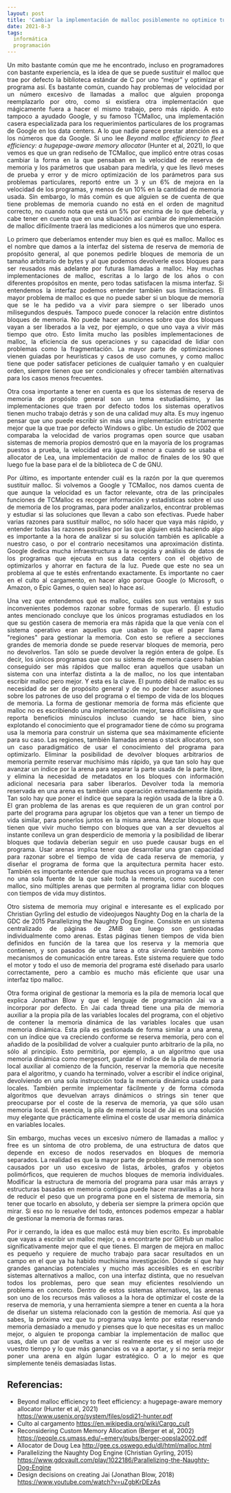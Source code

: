 ```yaml
---
layout: post
title: 'Cambiar la implementación de malloc posiblemente no optimice tu programa'
date: 2021-8-3
tags:
  informática
  programación
---
```

<p style='text-align: justify;'>Un mito bastante común que me he encontrado, incluso en programadores con bastante experiencia, es la idea de que se puede sustituir el malloc que trae por defecto la biblioteca estándar de C por uno “mejor” y optimizar el programa así. Es bastante común, cuando hay problemas de velocidad por un número excesivo de llamadas a malloc que alguien proponga reemplazarlo por otro, como si existiera otra implementación que mágicamente fuera a hacer el mismo trabajo, pero más rápido. A esto tampoco a ayudado Google, y su famoso TCMalloc, una implementación casera especializada para los requerimientos particulares de los programas de Google en los data centers. A lo que nadie parece prestar atención es a los números que da Google. Si uno lee <i>Beyond malloc efficiency to fleet efficiency: a hugepage-aware memory allocator</i> (Hunter et al, 2021), lo que vemos es que un gran rediseño de TCMalloc, que implicó entre otras cosas cambiar la forma en la que pensaban en la velocidad de reserva de memoria y los parámetros que usaban para medirla, y que les llevó meses de prueba y error y de micro optimización de los parámetros para sus problemas particulares, reportó entre un 3 y un 6% de mejora en la velocidad de los programas, y menos de un 10% en la cantidad de memoria usada. Sin embargo, lo más común es que alguien se de cuenta de que tiene problemas de memoria cuando no está en el orden de magnitud correcto, no cuando nota que está un 5% por encima de lo que debería, y cabe tener en cuenta que en una situación así cambiar de implementación de malloc difícilmente traerá las mediciones a los números que uno espera.</p>

<p style='text-align: justify;'>Lo primero que deberíamos entender muy bien es qué es malloc. Malloc es el nombre que damos a la interfaz del sistema de reserva de memoria de propósito general, al que ponemos pedirle bloques de memoria de un tamaño arbitrario de bytes y al que podemos devolverle esos bloques para ser reusados más adelante por futuras llamadas a malloc. Hay muchas implementaciones de malloc, escritas a lo largo de los años o con diferentes propósitos en mente, pero todas satisfacen la misma interfaz. Si entendemos la interfaz podemos entender también sus limitaciones. El mayor problema de malloc es que no puede saber si un bloque de memoria que se le ha pedido va a vivir para siempre o ser liberado unos milisegundos después. Tampoco puede conocer la relación entre distintos bloques de memoria. No puede hacer asunciones sobre que dos bloques vayan a ser liberados a la vez, por ejemplo, o que uno vaya a vivir más tiempo que otro. Esto limita mucho las posibles implementaciones de malloc, la eficiencia de sus operaciones y su capacidad de lidiar con problemas como la fragmentación. La mayor parte de optimizaciones vienen guiadas por heurísticas y casos de uso comunes, y como malloc tiene que poder satisfacer peticiones de cualquier tamaño y en cualquier orden, siempre tienen que ser condicionales y ofrecer también alternativas para los casos menos frecuentes.</p>

<p style='text-align: justify;'>Otra cosa importante a tener en cuenta es que los sistemas de reserva de memoria de propósito general son un tema estudiadísimo, y las implementaciones que traen por defecto todos los sistemas operativos tienen mucho trabajo detrás y son de una calidad muy alta. Es muy ingenuo pensar que uno puede escribir sin más una implementación estrictamente mejor que la que trae por defecto Windows o glibc. Un estudio de 2002 que comparaba la velocidad de varios programas open source que usaban sistemas de memoria propios demostró que en la mayoría de los programas puestos a prueba, la velocidad era igual o menor a cuando se usaba el allocator de Lea, una implementación de malloc de finales de los 90 que luego fue la base para el de la biblioteca de C de GNU.</p>

<p style='text-align: justify;'>Por último, es importante entender cuál es la razón por la que queremos sustituir malloc. Si volvemos a Google y TCMalloc, nos damos cuenta de que aunque la velocidad es un factor relevante, otra de las principales funciones de TCMalloc es recoger información y estadísticas sobre el uso de memoria de los programas, para poder analizarlos, encontrar problemas y estudiar si las soluciones que llevan a cabo son efectivas. Puede haber varias razones para sustituir malloc, no sólo hacer que vaya más rápido, y entender todas las razones posibles por las que alguien está haciendo algo es importante a la hora de analizar si su solución también es aplicable a nuestro caso, o por el contrario necesitamos una aproximación distinta. Google dedica mucha infraestructura a la recogida y análisis de datos de los programas que ejecuta en sus data centers con el objetivo de optimizarlos y ahorrar en factura de la luz. Puede que este no sea un problema al que te estés enfrentando exactamente. Es importante no caer en el culto al cargamento, en hacer algo porque Google (o Microsoft, o Amazon, o Epic Games, o quien sea) lo hace así.</p>

<p style='text-align: justify;'>Una vez que entendemos qué es malloc, cuáles son sus ventajas y sus inconvenientes podemos razonar sobre formas de superarlo. El estudio antes mencionado concluye que los únicos programas estudiados en los que su gestión casera de memoria era más rápida que la que venía con el sistema operativo eran aquellos que usaban lo que el paper llama "regiones" para gestionar la memoria. Con esto se refiere a secciones grandes de memoria donde se puede reservar bloques de memoria, pero no devolverlos. Tan sólo se puede devolver la región entera de golpe. Es decir, los únicos programas que con su sistema de memoria casero habían conseguido ser más rápidos que malloc eran aquellos que usaban un sistema con una interfaz distinta a la de malloc, no los que intentaban escribir malloc pero mejor. Y esta es la clave. El punto débil de malloc es su necesidad de ser de propósito general y de no poder hacer asunciones sobre los patrones de uso del programa o el tiempo de vida de los bloques de memoria. La forma de gestionar memoria de forma más eficiente que malloc no es escribiendo una implementación mejor, tarea dificilísima y que reporta beneficios minúsculos incluso cuando se hace bien, sino explotando el conocimiento que el programador tiene de cómo su programa usa la memoria para construir un sistema que sea máximamente eficiente para su caso. Las regiones, también llamadas arenas o stack allocators, son un caso paradigmático de usar el conocimiento del programa para optimizarlo. Eliminar la posibilidad de devolver bloques arbitrarios de memoria permite reservar muchísimo más rápido, ya que tan solo hay que avanzar un índice por la arena para separar la parte usada de la parte libre, y elimina la necesidad de metadatos en los bloques con información adicional necesaria para saber liberarlos. Devolver toda la memoria reservada en una arena es también una operación extremadamente rápida. Tan solo hay que poner el índice que separa la región usada de la libre a 0. El gran problema de las arenas es que requieren de un gran control por parte del programa para agrupar los objetos que van a tener un tiempo de vida similar, para ponerlos juntos en la misma arena. Mezclar bloques que tienen que vivir mucho tiempo con bloques que van a ser devueltos al instante conlleva un gran desperdicio de memoria y la posibilidad de liberar bloques que todavía deberían seguir en uso puede causar bugs en el programa. Usar arenas implica tener que desarrollar una gran capacidad para razonar sobre el tiempo de vida de cada reserva de memoria, y diseñar el programa de forma que la arquitectura permita hacer esto. También es importante entender que muchas veces un programa va a tener no una sola fuente de la que sale toda la memoria, como sucede con malloc, sino múltiples arenas que permiten al programa lidiar con bloques con tiempos de vida muy distintos.</p>

<p style='text-align: justify;'>Otro sistema de memoria muy original e interesante es el explicado por Christian Gyrling del estudio de videojuegos Naughty Dog en la charla de la GDC de 2015 </i>Parallelizing the Naughty Dog Engine</i>. Consiste en un sistema centralizado de páginas de 2MiB que luego son gestionadas individualmente como arenas. Estas páginas tienen tiempos de vida bien definidos en función de la tarea que los reserva y la memoria que contienen, y son pasados de una tarea a otra sirviendo también como mecanismos de comunicación entre tareas. Este sistema requiere que todo el motor y todo el uso de memoria del programa esté diseñado para usarlo correctamente, pero a cambio es mucho más eficiente que usar una interfaz tipo malloc.</p>

<p style='text-align: justify;'>Otra forma original de gestionar la memoria es la pila de memoria local que explica Jonathan Blow y que el lenguaje de programación Jai va a incorporar por defecto. En Jai cada thread tiene una pila de memoria auxiliar a la propia pila de las variables locales del programa, con el objetivo de contener la memoria dinámica de las variables locales que usan memoria dinámica. Esta pila es gestionada de forma similar a una arena, con un índice que va creciendo conforme se reserva memoria, pero con el añadido de la posibilidad de volver a cualquier punto arbitrario de la pila, no sólo al principio. Esto permitiría, por ejemplo, a un algoritmo que usa memoria dinámica como mergesort, guardar el índice de la pila de memoria local auxiliar al comienzo de la función, reservar la memoria que necesite para el algoritmo, y cuando ha terminado, volver a escribir el índice original, devolviendo en una sola instrucción toda la memoria dinámica usada para locales. También permite implementar fácilmente y de forma cómoda algoritmos que devuelvan arrays dinámicos o strings sin tener que preocuparse por el coste de la reserva de memoria, ya que sólo usan memoria local. En esencia, la pila de memoria local de Jai es una solución muy elegante que prácticamente elimina el coste de usar memoria dinámica en variables locales.</p>

<p style='text-align: justify;'>Sin embargo, muchas veces un excesivo número de llamadas a malloc y free es un síntoma de otro problema, de una estructura de datos que depende en exceso de nodos reservados en bloques de memoria separados. La realidad es que la mayor parte de problemas de memoria son causados por un uso excesivo de listas, árboles, grafos y objetos polimórficos, que requieren de muchos bloques de memoria individuales. Modificar la estructura de memoria del programa para usar más arrays y estructuras basadas en memoria contigua puede hacer maravillas a la hora de reducir el peso que un programa pone en el sistema de memoria, sin tener que tocarlo en absoluto, y debería ser siempre la primera opción que mirar. Si eso no lo resuelve del todo, entonces podemos empezar a hablar de gestionar la memoria de formas raras.</p> 

<p style='text-align: justify;'>Por ir cerrando, la idea es que malloc está muy bien escrito. Es improbable que vayas a escribir un malloc mejor, o a encontrarte por GitHub un malloc significativamente mejor que el que tienes. El margen de mejora en malloc es pequeño y requiere de mucho trabajo para sacar resultados en un campo en el que ya ha habido muchísima investigación. Dónde sí que hay grandes ganancias potenciales y mucho más accesibles es en escribir sistemas alternativos a malloc, con una interfaz distinta, que no resuelvan todos los problemas, pero que sean muy eficientes resolviendo un problema en concreto. Dentro de estos sistemas alternativos, las arenas son uno de los recursos más valiosos a la hora de optimizar el coste de la reserva de memoria, y una herramienta siempre a tener en cuenta a la hora de diseñar un sistema relacionado con la gestión de memoria. Así que ya sabes, la próxima vez que tu programa vaya lento por estar reservando memoria demasiado a menudo y pienses que lo que necesitas es un malloc mejor, o alguien te proponga cambiar la implementación de malloc que usas, dale un par de vueltas a ver si realmente ese es el mejor uso de vuestro tiempo y lo que más ganancias os va a aportar, y si no sería mejor poner una arena en algún lugar estratégico. O a lo mejor es que simplemente tenéis demasiadas listas.</p>

## Referencias:

- Beyond malloc efficiency to fleet efficiency: a hugepage-aware memory allocator (Hunter et al, 2021) <a href="https://www.usenix.org/system/files/osdi21-hunter.pdf">https://www.usenix.org/system/files/osdi21-hunter.pdf</a>
- Culto al cargamento <a href="https://en.wikipedia.org/wiki/Cargo_cult">https://en.wikipedia.org/wiki/Cargo_cult</a>
- Reconsidering Custom Memory Allocation (Berger et al, 2002) <a href="https://people.cs.umass.edu/~emery/pubs/berger-oopsla2002.pdf">https://people.cs.umass.edu/~emery/pubs/berger-oopsla2002.pdf</a>
- Allocator de Doug Lea <a href="http://gee.cs.oswego.edu/dl/html/malloc.html">http://gee.cs.oswego.edu/dl/html/malloc.html</a>
- Parallelizing the Naughty Dog Engine (Christian Gyrling, 2015) <a href="https://www.gdcvault.com/play/1022186/Parallelizing-the-Naughty-Dog-Engine">https://www.gdcvault.com/play/1022186/Parallelizing-the-Naughty-Dog-Engine</a>
- Design decisions on creating Jai (Jonathan Blow, 2018) <a href="https://www.youtube.com/watch?v=uZgbKrDEzAs">https://www.youtube.com/watch?v=uZgbKrDEzAs</a>
